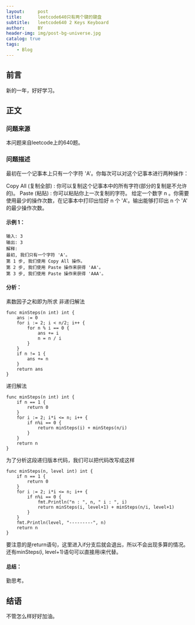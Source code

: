 ```yaml
---
layout:     post
title:      leetcode640只有两个键的键盘
subtitle:   leetcode640 2 Keys Keyboard
author:     BY
header-img: img/post-bg-universe.jpg
catalog: true
tags:
    - Blog
---
```



## 前言

新的一年，好好学习。

## 正文

### 问题来源

本问题来自leetcode上的640题。

### 问题描述

最初在一个记事本上只有一个字符 'A'。你每次可以对这个记事本进行两种操作：

Copy All (复制全部) : 你可以复制这个记事本中的所有字符(部分的复制是不允许的)。
Paste (粘贴) : 你可以粘贴你上一次复制的字符。
给定一个数字 n 。你需要使用最少的操作次数，在记事本中打印出恰好 n 个 'A'。输出能够打印出 n 个 'A' 的最少操作次数。

#### 示例 1：
```
输入: 3
输出: 3
解释:
最初, 我们只有一个字符 'A'。
第 1 步, 我们使用 Copy All 操作。
第 2 步, 我们使用 Paste 操作来获得 'AA'。
第 3 步, 我们使用 Paste 操作来获得 'AAA'。
```

#### 分析：
素数因子之和即为所求
非递归解法
```
func minSteps(n int) int {
    ans := 0
    for i := 2; i < n/2; i++ {
        for n % i == 0 {
            ans += i
            n = n / i
        }
    }
    if n != 1 {
        ans += n
    }
    return ans
}
```
递归解法
```
func minSteps(n int) int {
    if n == 1 {
        return 0
    }
    for i := 2; i*i <= n; i++ {
        if n%i == 0 {
            return minSteps(i) + minSteps(n/i)
        }
    }
    return n
}
```
为了分析这段递归版本代码，我们可以把代码改写成这样
```
func minSteps(n, level int) int {
    if n == 1 {
        return 0
    }
    for i := 2; i*i <= n; i++ {
        if n%i == 0 {
            fmt.Println("n : ", n, " i : ", i)
            return minSteps(i, level+1) + minSteps(n/i, level+1)
        }
    }
    fmt.Println(level, "---------", n)
    return n
}
```
要注意的是return语句，这里进入if分支后就会退出，所以不会出现多算的情况。还有minSteps(i, level+1)语句可以直接用i来代替。

#### 总结：
勤思考。  

## 结语
不管怎么样好好加油。
